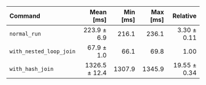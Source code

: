 | Command | Mean [ms] | Min [ms] | Max [ms] | Relative |
|:---|---:|---:|---:|---:|
| `normal_run` | 223.9 ± 6.9 | 216.1 | 236.1 | 3.30 ± 0.11 |
| `with_nested_loop_join` | 67.9 ± 1.0 | 66.1 | 69.8 | 1.00 |
| `with_hash_join` | 1326.5 ± 12.4 | 1307.9 | 1345.9 | 19.55 ± 0.34 |
